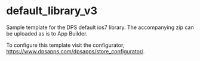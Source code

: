 default_library_v3
==================

Sample template for the DPS default ios7 library. The accompanying zip can be uploaded as is to App Builder.

To configure this template visit the configurator, https://www.dpsapps.com/dpsapps/store_configurator/.
